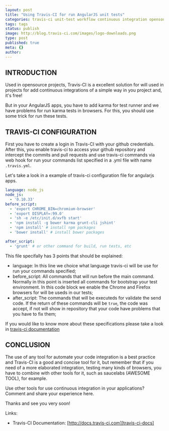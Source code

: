 ```yaml
---
layout: post
title: "Using Travis-CI for run AngularJS unit tests"
categories: travis-ci unit-test workflow continuous integration opensource
tags: tags
status: publish
image: http://blog.travis-ci.com/images/logo-downloads.png
type: post
published: true
meta: {}
author:
---
```


## INTRODUCTION

Used in opensource projects, Travis-CI is a excellent solution for will used in projects for add continuous integrations of a simple way in you project and, it's free!

But in your AngularJS apps, you have to add karma for test runner and we have problems for run karma tests in browsers. For this, you should use some trick for run these tests.


## TRAVIS-CI CONFIGURATION

First you have to create a login in Travis-CI with your github credentials. After this, you enable travis-ci to access your github repository and intercept the commits and pull requests and use travis-ci commands via web hook for run your commands list specified in a .yml file with name `.travis.yml`.

Let's take a look in a example of travis-ci configuration file for angularjs apps.

```yaml
language: node_js
node_js:
  - '0.10.33'
before_script:
  - 'export CHROME_BIN=chromium-browser'
  - 'export DISPLAY=:99.0'
  - 'sh -e /etc/init.d/xvfb start'
  - 'npm install -g bower karma grunt-cli jshint'
  - 'npm install' # install npm packages
  - 'bower install' # install bower packages

after_script:
  - 'grunt' # or other command for build, run tests, etc
```

This file specifally has 3 points that should be explained:

- language: In this line we choice what language travis-ci will be use for run your commands specified;
- before_script: All commands that will run before the main command. Normally in this point is inserted all commands for bootstrap your test environment. In this code block we enable the Chrome and Firefox browsers for will be useds in our tests;
- after_script: The commands that will be executeds for validate the send code. If the return of these commands will be `true`, the code was accept, if not will show in repository that your code have problems that you have to fix them;

If you would like to know more about these specifications please take a look in [travis-ci documentation][travis-ci-docs]


## CONCLUSION

The use of any tool for automate your code integration is a best practice and Travis-CI is a good and concise tool for it, but remember that if you need of a more elaborated integration, testing many kinds of browsers, you have to combine with other tools for it, such as saucelabs (AWESOME TOOL), for example.

Use other tools for use continuous integration in your applications? Comment and share your experience here.

Thanks and see you very soon!

Links:

* Travis-CI Documentation: [http://docs.travis-ci.com][travis-ci-docs]

[travis-ci-docs]:http://docs.travis-ci.com
